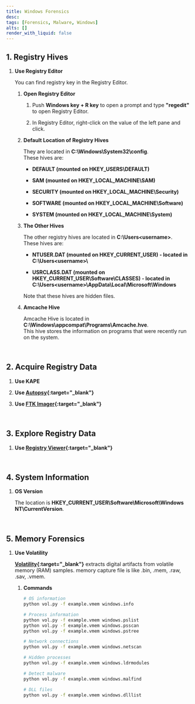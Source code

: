 ```yaml
---
title: Windows Forensics
desc: 
tags: [Forensics, Malware, Windows]
alts: []
render_with_liquid: false
---
```


## 1. Registry Hives

1. **Use Registry Editor**

    You can find registry key in the Registry Editor.

    1. **Open Registry Editor**

        1. Push **Windows key + R key** to open a prompt and type **"regedit"** to open Registry Editor.

        2. In Registry Editor, right-click on the value of the left pane and click.
    
    2. **Default Location of Registry Hives**

        They are located in **C:\Windows\System32\config**.  
        These hives are:

        - **DEFAULT (mounted on HKEY_USERS\DEFAULT)**

        - **SAM (mounted on HKEY_LOCAL_MACHINE\SAM)**

        - **SECURITY (mounted on HKEY_LOCAL_MACHINE\Security)**

        - **SOFTWARE (mounted on HKEY_LOCAL_MACHINE\Software)**

        - **SYSTEM (mounted on HKEY_LOCAL_MACHINE\System)**

    3. **The Other Hives**

        The other registry hives are located in **C:\Users\<username>**.  
        These hives are:

        - **NTUSER.DAT (mounted on HKEY_CURRENT_USER) - located in C:\Users\<username>\\**

        - **USRCLASS.DAT (mounted on HKEY_CURRENT_USER\Software\CLASSES) - located in C:\Users\<username>\AppData\Local\Microsoft\Windows**

        Note that these hives are hidden files.

    4. **Amcache Hive**

        Amcache Hive is located in **C:\Windows\appcompat\Programs\Amcache.hve**.  
        This hive stores the information on programs that were recently run on the system.

<br />

## 2. Acquire Registry Data

1. **Use KAPE**

2. **Use [Autopsy](https://www.autopsy.com/){:target="_blank"}**

3. **Use [FTK Imager](https://www.exterro.com/ftk-imager){:target="_blank"}**

<br />

## 3. Explore Registry Data

1. **Use [Registry Viewer](https://accessdata.com/product-download-page){:target="_blank"}**

<br />

## 4. System Information

1. **OS Version**

    The location is **HKEY_CURRENT_USER\Software\Microsoft\Windows NT\CurrentVersion**.

<br />

## 5. Memory Forensics

1. **Use Volatility**

    **[Volatility](https://github.com/volatilityfoundation/volatility3){:target="_blank"}** extracts digital artifacts from volatile memory (RAM) samples. memory capture file is like .bin, .mem, .raw, .sav, .vmem.

    1. **Commands**

        ```sh
        # OS information
        python vol.py -f example.vmem windows.info

        # Process information
        python vol.py -f example.vmem windows.pslist
        python vol.py -f example.vmem windows.psscan
        python vol.py -f example.vmem windows.pstree

        # Network connections
        python vol.py -f example.vmem windows.netscan

        # Hidden processes
        python vol.py -f example.vmem windows.ldrmodules

        # Detect malware
        python vol.py -f example.vmem windows.malfind

        # DLL files
        python vol.py -f example.vmem windows.dlllist
        ```
